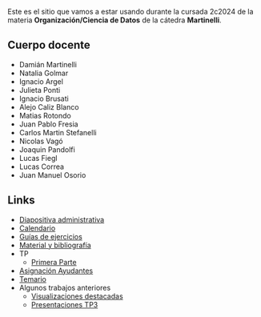 Este es el sitio que vamos a estar usando durante la cursada 2c2024 de la materia **Organización/Ciencia de Datos** de la cátedra **Martinelli**.

## Cuerpo docente

* Damián Martinelli
* Natalia Golmar
* Ignacio Argel
* Julieta Ponti
* Ignacio Brusati
* Alejo Caliz Blanco
* Matias Rotondo
* Juan Pablo Fresia
* Carlos Martin Stefanelli
* Nicolas Vagó
* Joaquin Pandolfi
* Lucas Fiegl
* Lucas Correa
* Juan Manuel Osorio

## Links

* [Diapositiva administrativa](https://docs.google.com/presentation/d/1MzS-Gm0qWCgOM2xOjB8ManvV5tE-mghkfQ0GGxChLOk/edit?usp=sharing)
* [Calendario](calendario_2025_2c.md)
* [Guías de ejercicios](/guias)
* [Material y bibliografía](materiales.md)
* TP
  * [Primera Parte](consigna_tp1_2c2025.md)
* [Asignación Ayudantes](asignaciones_2025_2c)
* [Temario](temario.md)
* Algunos trabajos anteriores
  * [Visualizaciones destacadas](visualizaciones.md)
  * [Presentaciones TP3](tps4.md)
